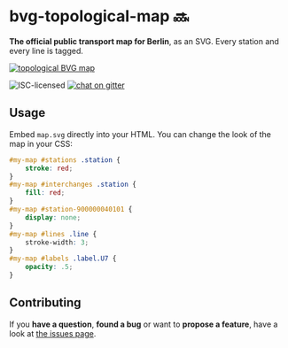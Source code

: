 # bvg-topological-map 🔜

**The official public transport map for Berlin**, as an SVG. Every station and every line is tagged.

[![topological BVG map](https://rawgit.com/derhuerst/bvg-topological-map/master/map.svg)](map.svg)

![ISC-licensed](https://img.shields.io/github/license/derhuerst/bvg-topological-map.svg)
[![chat on gitter](https://badges.gitter.im/derhuerst.svg)](https://gitter.im/derhuerst)


## Usage

Embed `map.svg` directly into your HTML. You can change the look of the map in your CSS:

```css
#my-map #stations .station {
	stroke: red;
}
#my-map #interchanges .station {
	fill: red;
}
#my-map #station-900000040101 {
	display: none;
}
#my-map #lines .line {
	stroke-width: 3;
}
#my-map #labels .label.U7 {
	opacity: .5;
}
```


## Contributing

If you **have a question**, **found a bug** or want to **propose a feature**, have a look at [the issues page](https://github.com/derhuerst/bvg-topological-map/issues).
